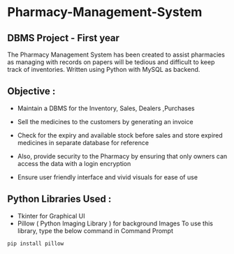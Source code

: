 # Pharmacy-Management-System

## DBMS Project - First year

The Pharmacy Management System has been created to assist pharmacies as managing with records on papers will be tedious and difficult to keep track of inventories.
Written using Python with MySQL as backend.

## Objective :

* Maintain a DBMS for the Inventory, Sales, Dealers ,Purchases

* Sell the medicines to the customers by generating an invoice

* Check for the expiry and available stock before sales and store expired medicines in separate database for reference

* Also, provide security to the Pharmacy by ensuring that only owners can access the data with a login encryption

* Ensure user friendly interface and vivid visuals for ease of use

## Python Libraries Used :
  * Tkinter for Graphical UI
  * Pillow ( Python Imaging Library ) for background Images
  To use this library, type the below command in Command Prompt
  ```
  pip install pillow
  ```
